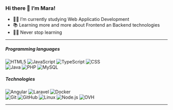 <h3 id="hi-there--im-danushka">Hi there 👋 I’m Mara!</h3>
<ul>
  <li>👨‍💻 I’m currently studying Web Applicatio Development </li>
  <li>📚 Learning more and more about Frontend an Backend technologies </li>
  <li>💪🏼 Never stop learning </li>
</ul>
<hr>
<h5 id="languages-i-use">Programming languages</h5>
<p>
  <img src="https://img.shields.io/badge/-HTML5-000000?style=flat&amp;logo=html5" alt="HTML5">
  <img src="https://img.shields.io/badge/-JavaScript-000000?style=flat&amp;logo=javascript" alt="JavaScript">
  <img src="https://img.shields.io/badge/-TypeScript-000000?style=flat&amp;logo=typescript" alt="TypeScript">
  <img src="https://img.shields.io/badge/-CSS-000000?style=flat&amp;logo=css" alt="CSS">
  <br>
  <img src="https://img.shields.io/badge/-Java-000000?style=flat&amp;logo=java" alt="Java">
  <img src="https://img.shields.io/badge/-PHP-000000?style=flat&amp;logo=php" alt="PHP">
  <img src="https://img.shields.io/badge/-MySQL-000000?style=flat&amp;logo=mysql" alt="MySQL">
</p>
<h5 id="some-of-the-technologies-i-have-worked-with">Technologies</h5>
<p>
  <img src="https://img.shields.io/badge/-Angular-black?style=flat-square&amp;logo=angular" alt="Angular">
  <img src="https://img.shields.io/badge/-Laravel-black?style=flat-square&amp;logo=laravel" alt="Laravel">
  <img src="https://img.shields.io/badge/-Docker-black?style=flat-square&amp;logo=docker" alt="Docker">
  <br>
  <img src="https://img.shields.io/badge/-Git-222222?style=flat&amp;logo=git&amp;logoColor=F05032" alt="Git">
  <img src="https://img.shields.io/badge/-GitHub-222222?style=flat&amp;logo=github&amp;logoColor=181717" alt="GitHub">
  <img src="https://img.shields.io/badge/-Linux-222222?style=flat&amp;logo=linux&amp;logoColor=FCC624" alt="Linux">
  <img src="https://img.shields.io/badge/-Node.js-222222?style=flat&amp;logo=node.js&amp;logoColor=339933" alt="Node.js">  
  <img src="https://img.shields.io/badge/-Ovh-222222?style=flat&amp;logo=ovh" alt="OVH">  
  <br>
</p>
<hr>
